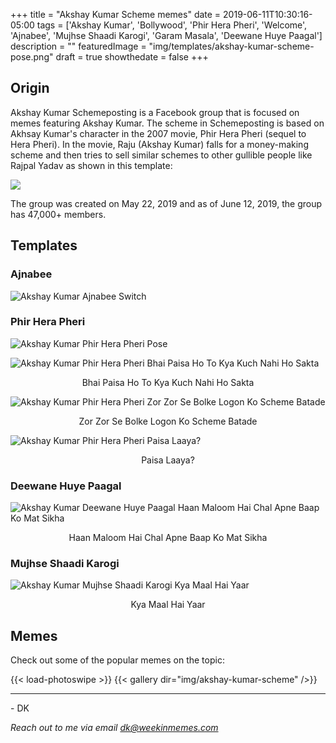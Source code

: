 +++
title = "Akshay Kumar Scheme memes"
date = 2019-06-11T10:30:16-05:00
tags = ['Akshay Kumar', 'Bollywood', 'Phir Hera Pheri', 'Welcome', 'Ajnabee', 'Mujhse Shaadi Karogi', 'Garam Masala', 'Deewane Huye Paagal']
description = ""
featuredImage = "img/templates/akshay-kumar-scheme-pose.png"
draft = true
showthedate = false
+++

## Origin

Akshay Kumar Schemeposting is a Facebook group that is focused on memes featuring Akshay Kumar. The scheme in Schemeposting is based on Akhsay Kumar's character in the 2007 movie, Phir Hera Pheri (sequel to Hera Pheri). In the movie, Raju (Akshay Kumar) falls for a money-making scheme and then tries to sell similar schemes to other gullible people like Rajpal Yadav as shown in this template:
<!--more-->
![](img/templates/akshay-kumar-scheme-with-text.png)

The group was created on May 22, 2019 and as of June 12, 2019, the group has 47,000+ members.


## Templates

### Ajnabee

![Akshay Kumar Ajnabee Switch](img/templates/akshay-kumar-scheme-switch.jpg)

### Phir Hera Pheri

![Akshay Kumar Phir Hera Pheri Pose](img/templates/akshay-kumar-scheme-pose.png)

![Akshay Kumar Phir Hera Pheri Bhai Paisa Ho To Kya Kuch Nahi Ho Sakta](img/templates/akshay-kumar-scheme-paisa-ho-to-with-text.png)
<center>Bhai Paisa Ho To Kya Kuch Nahi Ho Sakta</center>

![Akshay Kumar Phir Hera Pheri Zor Zor Se Bolke Logon Ko Scheme Batade](img/templates/akshay-kumar-scheme-with-text.png)
<center>Zor Zor Se Bolke Logon Ko Scheme Batade</center>

![Akshay Kumar Phir Hera Pheri Paisa Laaya?](img/templates/akshay-kumar-scheme-paisa-laaya-with-text.png)
<center>Paisa Laaya?</center>

### Deewane Huye Paagal

![Akshay Kumar Deewane Huye Paagal Haan Maloom Hai Chal Apne Baap Ko Mat Sikha](img/templates/akshay-kumar-scheme-baap-with-text.png)
<center>Haan Maloom Hai Chal Apne Baap Ko Mat Sikha</center>

### Mujhse Shaadi Karogi

![Akshay Kumar Mujhse Shaadi Karogi Kya Maal Hai Yaar](img/templates/akshay-kumar-scheme-maal-with-text.png)
<center>Kya Maal Hai Yaar</center>


## Memes

Check out some of the popular memes on the topic:

{{< load-photoswipe >}}
{{< gallery dir="img/akshay-kumar-scheme" />}}




---
\- DK

*Reach out to me via email dk@weekinmemes.com*